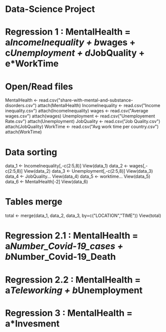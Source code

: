 # Data-Science Project

# Regression 1 : MentalHealth = a*IncomeInequality + b*wages + c*Unemployment + d*JobQuality + e*WorkTime

# Open/Read files
MentalHealth <- read.csv("share-with-mental-and-substance-disorders.csv")
attach(MentalHealth)
IncomeInequality <- read.csv("Income inequality.csv")
attach(IncomeInequality)
wages <- read.csv("Average wages.csv")
attach(wages)
Unemployment <- read.csv("Unemployement Rate.csv")
attach(Unemployment)
JobQuality <- read.csv("Job Quality.csv")
attach(JobQuality)
WorkTime <- read.csv("Avg work time per country.csv")
attach(WorkTime)

# Data sorting 
data_1 <- IncomeInequality[,-c(2:5,8)]
View(data_1)
data_2 <- wages[,-c(2:5,8)]
View(data_2)
data_3 <- Unemployment[,-c(2:5,8)]
View(data_3)
data_4 <- JobQuality...
View(data_4)
data_5 <- worktime...
View(data_5)
data_6 <- MentalHealth[-2]
View(data_6)

# Tables merge 
total <- merge(data_1, data_2, data_3, by=c("LOCATION","TIME"))
View(total)

# Regression 2.1 : MentalHealth = a*Number_Covid-19_cases + b*Number_Covid-19_Death
# Regression 2.2 : MentalHealth = a*Teleworking + b*Unemployment
# Regression 3 : MentalHealth = a*Invesment 
